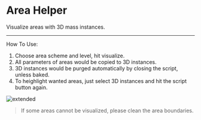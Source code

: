 # Area Helper

Visualize areas with 3D mass instances.

---

How To Use:
1. Choose area scheme and level, hit visualize.
2. All parameters of areas would be copied to 3D instances.
3. 3D instances would be purged automatically by closing the script, unless baked.
4. To heighlight wanted areas, just select 3D instances and hit the script button again.

![extended](https://media.giphy.com/media/gMFnR3Rr5DPTX8gqia/giphy.gif)

> If some areas cannot be visualized, please clean the area boundaries.
